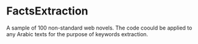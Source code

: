 # FactsExtraction

A sample of 100 non-standard web novels.
The code coould be applied to any Arabic texts for the purpose of keywords extraction. 
